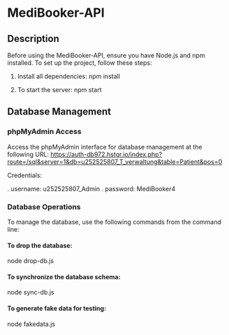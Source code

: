 # MediBooker-API

## Description

Before using the MediBooker-API, ensure you have Node.js and npm installed.
To set up the project, follow these steps:

1. Install all dependencies:
   npm install

2. To start the server:
   npm start

## Database Management

### phpMyAdmin Access

Access the phpMyAdmin interface for database management at the following URL:
https://auth-db972.hstgr.io/index.php?route=/sql&server=1&db=u252525807_T_verwaltung&table=Patient&pos=0

Credentials:

. username: u252525807_Admin
. password: MediBooker4

### Database Operations

To manage the database, use the following commands from the command line:

#### To drop the database:

node drop-db.js

#### To synchronize the database schema:

node sync-db.js

#### To generate fake data for testing:

node fakedata.js
